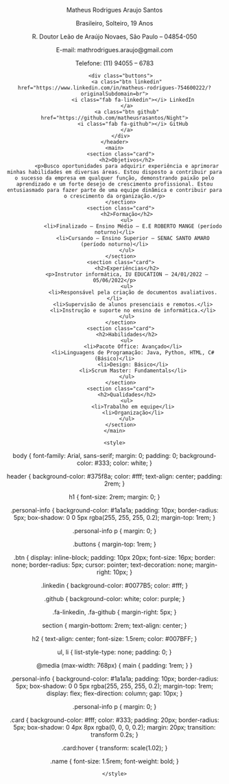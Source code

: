 <!DOCTYPE html>
<html lang="en">
<head>
    <meta charset="UTF-8">
    <meta name="viewport" content="width=device-width, initial-scale=1.0">
    <link rel="stylesheet" href="/README.css">
    <!-- Inclua a folha de estilo do Font Awesome -->
    <link rel="stylesheet" href="https://cdnjs.cloudflare.com/ajax/libs/font-awesome/6.7.0/css/all.min.css" integrity="sha384-pzjwDFF3mFDOs5M+Of+Exm4Ck5wOWv+PgekcFVn2h57w2vaYav82T6vqz/FfR0XXM" crossorigin="anonymous">
    <title>Matheus Rodrigues Araujo Santos</title>
</head>
<body>
    <header>
        <div class="personal-info">
            <div class="card">
                <p class="name">Matheus Rodrigues Araujo Santos</p>
                <p>Brasileiro, Solteiro, 19 Anos</p>
                <p>R. Doutor Leão de Araújo Novaes, São Paulo – 04854-050</p>
                <p>E-mail: mathrodrigues.araujo@gmail.com</p>
                <p>Telefone: (11) 94055 – 6783</p>
            </div>
        </div>
        
        <div class="buttons">
            <a class="btn linkedin" href="https://www.linkedin.com/in/matheus-rodrigues-754600222/?originalSubdomain=br">
                <i class="fab fa-linkedin"></i> LinkedIn
            </a>
            <a class="btn github" href="https://github.com/matheusrasantos/Night">
                <i class="fab fa-github"></i> GitHub
            </a>
        </div>
    </header>
    <main>
        <section class="card">
            <h2>Objetivos</h2>
            <p>Busco oportunidades para adquirir experiência e aprimorar minhas habilidades em diversas áreas. Estou disposto a contribuir para o sucesso da empresa em qualquer função, demonstrando paixão pelo aprendizado e um forte desejo de crescimento profissional. Estou entusiasmado para fazer parte de uma equipe dinâmica e contribuir para o crescimento da organização.</p>
        </section>
        <section class="card">
            <h2>Formação</h2>
            <ul>
                <li>Finalizado – Ensino Médio – E.E ROBERTO MANGE (período noturno)</li>
                <li>Cursando – Ensino Superior – SENAC SANTO AMARO (período noturno)</li>
            </ul>
        </section>
        <section class="card">
            <h2>Experiências</h2>
            <p>Instrutor informática, IU EDUCATION – 24/01/2022 – 05/06/2022</p>
            <ul>
                <li>Responsável pela criação de documentos avaliativos.</li>
                <li>Supervisão de alunos presenciais e remotos.</li>
                <li>Instrução e suporte no ensino de informática.</li>
            </ul>
        </section>
        <section class="card">
            <h2>Habilidades</h2>
            <ul>
                <li>Pacote Office: Avançado</li>
                <li>Linguagens de Programação: Java, Python, HTML, C# (Básico)</li>
                <li>Design: Básico</li>
                <li>Scrum Master: Fundamentals</li>
            </ul>
        </section>
        <section class="card">
            <h2>Qualidades</h2>
            <ul>
                <li>Trabalho em equipe</li>
                <li>Organização</li>
            </ul>
        </section>
    </main>

    <style>
        
body {
    font-family: Arial, sans-serif;
    margin: 0;
    padding: 0;
    background-color: #333; 
    color: white;
}

header {
    background-color: #375f8a;
    color: #fff;
    text-align: center;
    padding: 2rem;
}

h1 {
    font-size: 2rem;
    margin: 0;
}

.personal-info {
    background-color: #1a1a1a; 
    padding: 10px;
    border-radius: 5px;
    box-shadow: 0 0 5px rgba(255, 255, 255, 0.2);
    margin-top: 1rem;
}

.personal-info p {
    margin: 0;
}

.buttons {
    margin-top: 1rem;
}


.btn {
    display: inline-block;
    padding: 10px 20px;
    font-size: 16px;
    border: none;
    border-radius: 5px;
    cursor: pointer;
    text-decoration: none;
    margin-right: 10px;
}

.linkedin {
    background-color: #0077B5;
    color: #fff;
}

.github {
    background-color: white;
    color: purple;
}


.fa-linkedin, .fa-github {
    margin-right: 5px;
}


section {
    margin-bottom: 2rem;
    text-align: center;
}

h2 {
    text-align: center;
    font-size: 1.5rem;
    color: #007BFF; 
}


ul, li {
    list-style-type: none;
    padding: 0;
}


@media (max-width: 768px) {
    main {
        padding: 1rem;
    }
}


.personal-info {
    background-color: #1a1a1a; 
    padding: 10px;
    border-radius: 5px;
    box-shadow: 0 0 5px rgba(255, 255, 255, 0.2);
    margin-top: 1rem;
    display: flex;
    flex-direction: column;
    gap: 10px;
}

.personal-info p {
    margin: 0;
}


.card {
    background-color: #fff;
    color: #333;
    padding: 20px;
    border-radius: 5px;
    box-shadow: 0 4px 8px rgba(0, 0, 0, 0.2);
    margin: 20px;
    transition: transform 0.2s;
}

.card:hover {
    transform: scale(1.02);
}


.name {
    font-size: 1.5rem;
    font-weight: bold;
}




    </style>
    
</body>
</html>
